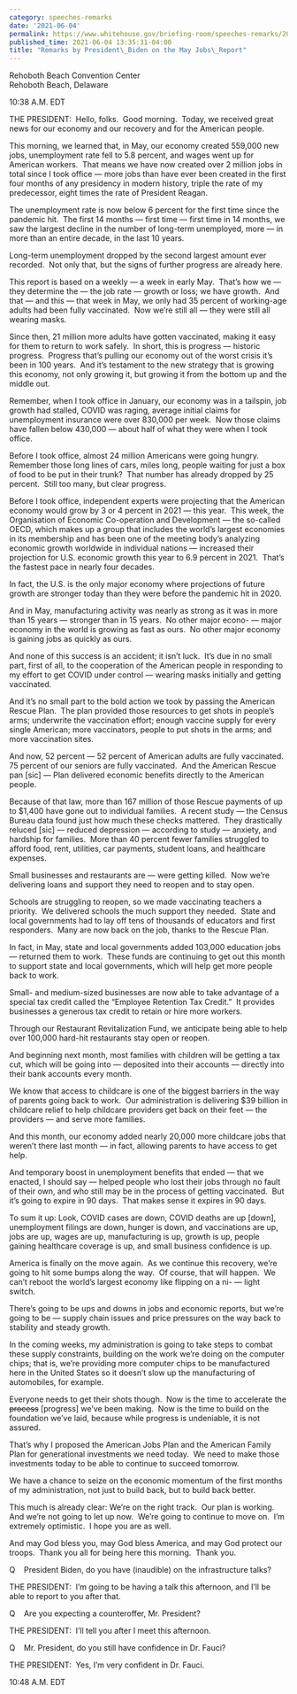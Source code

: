 ```yaml
---
category: speeches-remarks
date: '2021-06-04'
permalink: https://www.whitehouse.gov/briefing-room/speeches-remarks/2021/06/04/remarks-by-president-biden-on-the-may-jobs-report/
published_time: 2021-06-04 13:35:31-04:00
title: "Remarks by President\_Biden on the May Jobs\_Report"
---
```

 
Rehoboth Beach Convention Center  
Rehoboth Beach, Delaware

10:38 A.M. EDT  
  
THE PRESIDENT:  Hello, folks.  Good morning.  Today, we received great
news for our economy and our recovery and for the American people.   
  
This morning, we learned that, in May, our economy created 559,000 new
jobs, unemployment rate fell to 5.8 percent, and wages went up for
American workers.  That means we have now created over 2 million jobs in
total since I took office — more jobs than have ever been created in the
first four months of any presidency in modern history, triple the rate
of my predecessor, eight times the rate of President Reagan.  
  
The unemployment rate is now below 6 percent for the first time since
the pandemic hit.  The first 14 months — first time — first time in 14
months, we saw the largest decline in the number of long-term
unemployed, more — in more than an entire decade, in the last 10
years.  
  
Long-term unemployment dropped by the second largest amount ever
recorded.  Not only that, but the signs of further progress are already
here.   
  
This report is based on a weekly — a week in early May.  That’s how we —
they determine the — the job rate — growth or loss; we have growth.  And
that — and this — that week in May, we only had 35 percent of
working-age adults had been fully vaccinated.  Now we’re still all —
they were still all wearing masks.   
  
Since then, 21 million more adults have gotten vaccinated, making it
easy for them to return to work safely.  In short, this is progress —
historic progress.  Progress that’s pulling our economy out of the worst
crisis it’s been in 100 years.  And it’s testament to the new strategy
that is growing this economy, not only growing it, but growing it from
the bottom up and the middle out.  
  
Remember, when I took office in January, our economy was in a tailspin,
job growth had stalled, COVID was raging, average initial claims for
unemployment insurance were over 830,000 per week.  Now those claims
have fallen below 430,000 — about half of what they were when I took
office.   
  
Before I took office, almost 24 million Americans were going hungry. 
Remember those long lines of cars, miles long, people waiting for just a
box of food to be put in their trunk?  That number has already dropped
by 25 percent.  Still too many, but clear progress.  
  
Before I took office, independent experts were projecting that the
American economy would grow by 3 or 4 percent in 2021 — this year.  This
week, the Organisation of Economic Co-operation and Development — the
so-called OECD, which makes up a group that includes the world’s largest
economies in its membership and has been one of the meeting body’s
analyzing economic growth worldwide in individual nations — increased
their projection for U.S. economic growth this year to 6.9 percent in
2021.  That’s the fastest pace in nearly four decades.   
  
In fact, the U.S. is the only major economy where projections of future
growth are stronger today than they were before the pandemic hit in
2020.    
  
And in May, manufacturing activity was nearly as strong as it was in
more than 15 years — stronger than in 15 years.  No other major econo- —
major economy in the world is growing as fast as ours.  No other major
economy is gaining jobs as quickly as ours.   
  
And none of this success is an accident; it isn’t luck.  It’s due in no
small part, first of all, to the cooperation of the American people in
responding to my effort to get COVID under control — wearing masks
initially and getting vaccinated.   
  
And it’s no small part to the bold action we took by passing the
American Rescue Plan.  The plan provided those resources to get shots in
people’s arms; underwrite the vaccination effort; enough vaccine supply
for every single American; more vaccinators, people to put shots in the
arms; and more vaccination sites.   
  
And now, 52 percent — 52 percent of American adults are fully
vaccinated.  75 percent of our seniors are fully vaccinated.  And the
American Rescue pan \[sic\] — Plan delivered economic benefits directly
to the American people.   
  
Because of that law, more than 167 million of those Rescue payments of
up to $1,400 have gone out to individual families.  A recent study — the
Census Bureau data found just how much these checks mattered.  They
drastically reluced \[sic\] — reduced depression — according to study —
anxiety, and hardship for families.  More than 40 percent fewer families
struggled to afford food, rent, utilities, car payments, student loans,
and healthcare expenses.  
  
Small businesses and restaurants are — were getting killed.  Now we’re
delivering loans and support they need to reopen and to stay open.  
  
Schools are struggling to reopen, so we made vaccinating teachers a
priority.  We delivered schools the much support they needed.  State and
local governments had to lay off tens of thousands of educators and
first responders.  Many are now back on the job, thanks to the Rescue
Plan.   
  
In fact, in May, state and local governments added 103,000 education
jobs — returned them to work.  These funds are continuing to get out
this month to support state and local governments, which will help get
more people back to work.  
  
Small- and medium-sized businesses are now able to take advantage of a
special tax credit called the “Employee Retention Tax Credit.”  It
provides businesses a generous tax credit to retain or hire more
workers.   
  
Through our Restaurant Revitalization Fund, we anticipate being able to
help over 100,000 hard-hit restaurants stay open or reopen.   
  
And beginning next month, most families with children will be getting a
tax cut, which will be going into — deposited into their accounts —
directly into their bank accounts every month.   
  
We know that access to childcare is one of the biggest barriers in the
way of parents going back to work.  Our administration is delivering $39
billion in childcare relief to help childcare providers get back on
their feet — the providers — and serve more families.  
  
And this month, our economy added nearly 20,000 more childcare jobs that
weren’t there last month — in fact, allowing parents to have access to
get help.  
  
And temporary boost in unemployment benefits that ended — that we
enacted, I should say — helped people who lost their jobs through no
fault of their own, and who still may be in the process of getting
vaccinated.  But it’s going to expire in 90 days.  That makes sense it
expires in 90 days.  
  
To sum it up: Look, COVID cases are down, COVID deaths are up \[down\],
unemployment filings are down, hunger is down, and vaccinations are up,
jobs are up, wages are up, manufacturing is up, growth is up, people
gaining healthcare coverage is up, and small business confidence is up.
   
  
America is finally on the move again.  As we continue this recovery,
we’re going to hit some bumps along the way.  Of course, that will
happen.  We can’t reboot the world’s largest economy like flipping on a
ni- — light switch.   
  
There’s going to be ups and downs in jobs and economic reports, but
we’re going to be — supply chain issues and price pressures on the way
back to stability and steady growth.  
  
In the coming weeks, my administration is going to take steps to combat
these supply constraints, building on the work we’re doing on the
computer chips; that is, we’re providing more computer chips to be
manufactured here in the United States so it doesn’t slow up the
manufacturing of automobiles, for example.  
  
Everyone needs to get their shots though.  Now is the time to accelerate
the <s>process</s> \[progress\] we’ve been making.  Now is the time to
build on the foundation we’ve laid, because while progress is
undeniable, it is not assured.   
  
That’s why I proposed the American Jobs Plan and the American Family
Plan for generational investments we need today.  We need to make those
investments today to be able to continue to succeed tomorrow.  
  
We have a chance to seize on the economic momentum of the first months
of my administration, not just to build back, but to build back
better.   
  
This much is already clear: We’re on the right track.  Our plan is
working.  And we’re not going to let up now.  We’re going to continue to
move on.  I’m extremely optimistic.  I hope you are as well.   
  
And may God bless you, may God bless America, and may God protect our
troops.  Thank you all for being here this morning.  Thank you.  
  
Q    President Biden, do you have (inaudible) on the infrastructure
talks?   
  
THE PRESIDENT:  I’m going to be having a talk this afternoon, and I’ll
be able to report to you after that.  
  
Q    Are you expecting a counteroffer, Mr. President?  
  
THE PRESIDENT:  I’ll tell you after I meet this afternoon.  
  
Q    Mr. President, do you still have confidence in Dr. Fauci?  
  
THE PRESIDENT:  Yes, I’m very confident in Dr. Fauci.  
  
10:48 A.M. EDT
